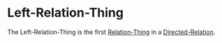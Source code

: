 # Left-Relation-Thing

The Left-Relation-Thing is the first [Relation-Thing](60089.md) in a [Directed-Relation](60054.md).
